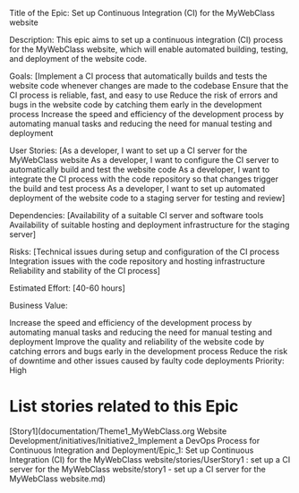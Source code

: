 Title of the Epic: Set up Continuous Integration (CI) for the MyWebClass website

Description: This epic aims to set up a continuous integration (CI) process for the MyWebClass website, which will enable automated building, testing, and deployment of the website code.

Goals: [Implement a CI process that automatically builds and tests the website code whenever changes are made to the codebase
Ensure that the CI process is reliable, fast, and easy to use
Reduce the risk of errors and bugs in the website code by catching them early in the development process
Increase the speed and efficiency of the development process by automating manual tasks and reducing the need for manual testing and deployment

User Stories:
[As a developer, I want to set up a CI server for the MyWebClass website
As a developer, I want to configure the CI server to automatically build and test the website code
As a developer, I want to integrate the CI process with the code repository so that changes trigger the build and test process
As a developer, I want to set up automated deployment of the website code to a staging server for testing and review]

Dependencies:
[Availability of a suitable CI server and software tools
Availability of suitable hosting and deployment infrastructure for the staging server]

Risks:
[Technical issues during setup and configuration of the CI process
Integration issues with the code repository and hosting infrastructure
Reliability and stability of the CI process]

Estimated Effort: [40-60 hours]

Business Value:

Increase the speed and efficiency of the development process by automating manual tasks and reducing the need for manual testing and deployment
Improve the quality and reliability of the website code by catching errors and bugs early in the development process
Reduce the risk of downtime and other issues caused by faulty code deployments
Priority: High

# List stories related to this Epic
[Story1](documentation/Theme1_MyWebClass.org Website Development/initiatives/Initiative2_Implement a DevOps Process for Continuous Integration and Deployment/Epic_1: Set up Continuous Integration (CI) for the MyWebClass website/stories/UserStory1 : set up a CI server for the MyWebClass website/story1 - set up a CI server for the MyWebClass website.md)



